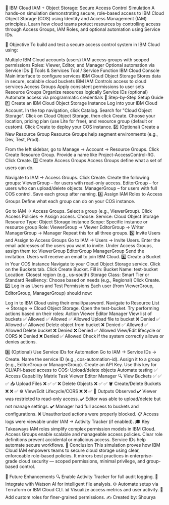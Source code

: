 🔐 IBM Cloud IAM + Object Storage: Secure Access Control Simulation
A hands-on simulation demonstrating secure, role-based access to IBM Cloud Object Storage (COS) using Identity and Access Management (IAM) principles. Learn how cloud teams protect resources by controlling access through Access Groups, IAM Roles, and optional automation using Service IDs.

🎯 Objective
To build and test a secure access control system in IBM Cloud using:

Multiple IBM Cloud accounts (users)
IAM access groups with scoped permissions
Roles: Viewer, Editor, and Manager
Optional automation via Service IDs
🧰 Tools & Services
Tool / Service	Function
IBM Cloud Console	Main interface to configure services
IBM Cloud Object Storage	Stores data in secure, scalable cloud buckets
IBM IAM	Controls access to cloud services
Access Groups	Apply consistent permissions to user sets
Resource Groups	Organize resources logically
Service IDs (optional)	Automate access via programmatic credentials
🚦 Step-by-Step Setup Guide
1️⃣ Create an IBM Cloud Object Storage Instance
Log into your IBM Cloud Account.
In the top navigation, click Catalog.
Search for "Cloud Object Storage".
Click on Cloud Object Storage, then click Create.
Choose your location, pricing plan (use Lite for free), and resource group (default or custom).
Click Create to deploy your COS instance.
2️⃣ (Optional) Create a New Resource Group
Resource Groups help segment environments (e.g., Dev, Test, Prod).

From the left sidebar, go to Manage → Account → Resource Groups.
Click Create Resource Group.
Provide a name like Project-AccessControl-RG.
Click Create.
3️⃣ Create Access Groups
Access Groups define what a set of users can do.

Navigate to IAM → Access Groups.
Click Create.
Create the following groups:
ViewerGroup – for users with read-only access.
EditorGroup – for users who can upload/delete objects.
ManagerGroup – for users with full COS control.
Save each group after naming.
4️⃣ Assign IAM Roles to Access Groups
Define what each group can do on your COS instance.

Go to IAM → Access Groups.
Select a group (e.g., ViewerGroup).
Click Access Policies → Assign access.
Choose:
Service: Cloud Object Storage
Resource Type: Object Storage instance
Scope: Specific instance or resource group
Role:
ViewerGroup → Viewer
EditorGroup → Writer
ManagerGroup → Manager
Repeat this for all three groups.
5️⃣ Invite Users and Assign to Access Groups
Go to IAM → Users → Invite Users.
Enter the email addresses of the users you want to invite.
Under Access Groups, assign them to:
ViewerGroup
EditorGroup
ManagerGroup
Send the invitation. Users will receive an email to join IBM Cloud.
6️⃣ Create a Bucket in Your COS Instance
Navigate to your Cloud Object Storage service.
Click on the Buckets tab.
Click Create Bucket.
Fill in:
Bucket Name: test-bucket
Location: Closest region (e.g., us-south)
Storage Class: Smart Tier or Standard
Resiliency: Choose based on needs (e.g., Regional)
Click Create.
7️⃣ Log in as Users and Test Permissions
Each user (from ViewerGroup, EditorGroup, ManagerGroup) should now:

Log in to IBM Cloud using their email/password.
Navigate to Resource List → Storage → Cloud Object Storage.
Open the test-bucket.
Try performing actions based on their roles:
Action	Viewer	Editor	Manager
View list of buckets	✅ Allowed	✅ Allowed	✅ Allowed
Upload file to bucket	❌ Denied	✅ Allowed	✅ Allowed
Delete object from bucket	❌ Denied	✅ Allowed	✅ Allowed
Delete bucket	❌ Denied	❌ Denied	✅ Allowed
View/Edit lifecycle or CORS	❌ Denied	❌ Denied	✅ Allowed
Check if the system correctly allows or denies actions.

8️⃣ (Optional) Use Service IDs for Automation
Go to IAM → Service IDs → Create.
Name the service ID (e.g., cos-automation-id).
Assign it to a group (e.g., EditorGroup or ManagerGroup).
Create an API Key.
Use this key for CLI/API-based access to COS:
Upload/delete objects
Automate testing
✅ Access Capability Matrix
Task	Viewer	Editor	Manager
🔍 View Buckets	✅	✅	✅
📤 Upload Files	❌	✅	✅
❌ Delete Objects	❌	✅	✅
🪣 Create/Delete Buckets	❌	❌	✅
⚙️ View/Edit Lifecycle/CORS	❌	❌	✅
🧪 Outputs Observed
✔️ Viewer was restricted to read-only access.
✔️ Editor was able to upload/delete but not manage settings.
✔️ Manager had full access to buckets and configurations.
❌ Unauthorized actions were properly blocked.
📋 Access logs were viewable under IAM → Activity Tracker (if enabled).
🎓 Key Takeaways
IAM roles simplify complex permission models in IBM Cloud.
Access Groups enable scalable and manageable access policies.
Clear role definitions prevent accidental or malicious access.
Service IDs help automate secure workflows.
📌 Conclusion
This simulation proves how IBM Cloud IAM empowers teams to secure cloud storage using clear, enforceable role-based policies. It mirrors best practices in enterprise-grade cloud security — scoped permissions, minimal privilege, and group-based control.

🚀 Future Enhancements
🔍 Enable Activity Tracker for full audit logging.
🤖 Integrate with Watson AI for intelligent file analysis.
⚙️ Automate setup via Terraform or IBM Cloud CLI.
📊 Visualize access metrics and user activity.
🔐 Add custom roles for finer-grained permissions.
✍️ Created by: Shourya 
